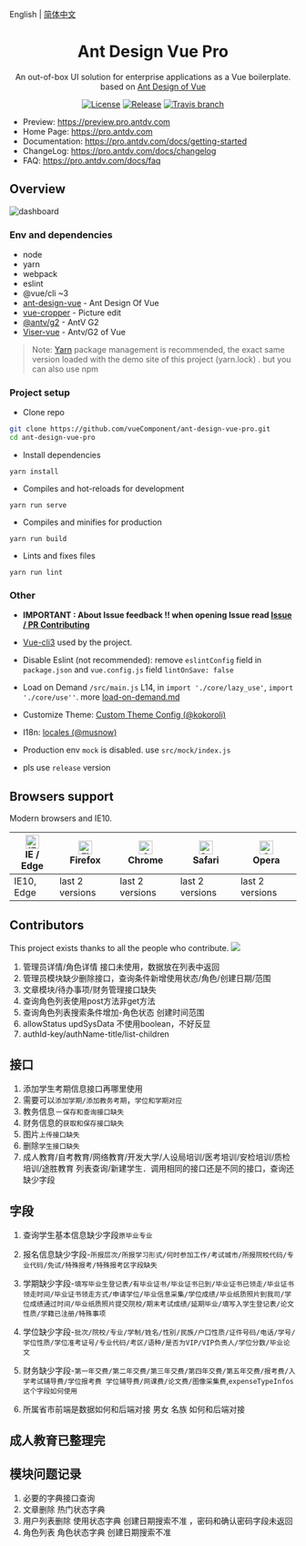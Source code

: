 English | [简体中文](./README.zh-CN.md)

<h1 align="center">Ant Design Vue Pro</h1>
<div align="center">
An out-of-box UI solution for enterprise applications as a Vue boilerplate. based on  <a href="https://vuecomponent.github.io/ant-design-vue/docs/vue/introduce-cn/" target="_blank">Ant Design of Vue</a>
</div>

<div align="center">

[![License](https://img.shields.io/npm/l/package.json.svg?style=flat)](https://github.com/vueComponent/ant-design-vue-pro/blob/master/LICENSE)
[![Release](https://img.shields.io/github/release/vueComponent/ant-design-vue-pro.svg?style=flat)](https://github.com/vueComponent/ant-design-vue-pro/releases/latest)
[![Travis branch](https://travis-ci.org/vueComponent/ant-design-vue-pro.svg?branch=master)](https://travis-ci.org/vueComponent/ant-design-vue-pro)

</div>

- Preview: https://preview.pro.antdv.com
- Home Page: https://pro.antdv.com
- Documentation: https://pro.antdv.com/docs/getting-started
- ChangeLog: https://pro.antdv.com/docs/changelog
- FAQ: https://pro.antdv.com/docs/faq

Overview
----

![dashboard](https://static-2.loacg.com/open/static/github/SP1.png)

### Env and dependencies

- node
- yarn
- webpack
- eslint
- @vue/cli ~3
- [ant-design-vue](https://github.com/vueComponent/ant-design-vue) - Ant Design Of Vue 
- [vue-cropper](https://github.com/xyxiao001/vue-cropper) - Picture edit
- [@antv/g2](https://antv.alipay.com/zh-cn/index.html) - AntV G2
- [Viser-vue](https://viserjs.github.io/docs.html#/viser/guide/installation)  - Antv/G2 of Vue

> Note:  [Yarn](https://yarnpkg.com/) package management is recommended, the exact same version loaded with the demo site of this project (yarn.lock) . but you can also use npm


### Project setup

- Clone repo
```bash
git clone https://github.com/vueComponent/ant-design-vue-pro.git
cd ant-design-vue-pro
```

- Install dependencies
```
yarn install
```

- Compiles and hot-reloads for development
```
yarn run serve
```

- Compiles and minifies for production
```
yarn run build
```

- Lints and fixes files
```
yarn run lint
```


### Other

- **IMPORTANT : About Issue feedback !! when opening Issue read [Issue / PR Contributing](https://github.com/vueComponent/ant-design-vue-pro/issues/90)**

- [Vue-cli3](https://cli.vuejs.org/guide/) used by the project.

- Disable Eslint (not recommended): remove `eslintConfig`  field in `package.json`  and `vue.config.js` field `lintOnSave: false`

- Load on Demand `/src/main.js` L14, in `import './core/lazy_use'`, `import './core/use''`. more [load-on-demand.md](./docs/load-on-demand.md)

- Customize Theme:  [Custom Theme Config (@kokoroli)](https://github.com/kokoroli/antd-awesome/blob/master/docs/Ant_Design_%E6%A0%B7%E5%BC%8F%E8%A6%86%E7%9B%96.md)

- I18n: [locales (@musnow)](./src/locales/index.js)

- Production env `mock` is disabled. use `src/mock/index.js`

- pls use `release` version

## Browsers support

Modern browsers and IE10.

| [<img src="https://raw.githubusercontent.com/alrra/browser-logos/master/src/edge/edge_48x48.png" alt="IE / Edge" width="24px" height="24px" />](http://godban.github.io/browsers-support-badges/)</br>IE / Edge | [<img src="https://raw.githubusercontent.com/alrra/browser-logos/master/src/firefox/firefox_48x48.png" alt="Firefox" width="24px" height="24px" />](http://godban.github.io/browsers-support-badges/)</br>Firefox | [<img src="https://raw.githubusercontent.com/alrra/browser-logos/master/src/chrome/chrome_48x48.png" alt="Chrome" width="24px" height="24px" />](http://godban.github.io/browsers-support-badges/)</br>Chrome | [<img src="https://raw.githubusercontent.com/alrra/browser-logos/master/src/safari/safari_48x48.png" alt="Safari" width="24px" height="24px" />](http://godban.github.io/browsers-support-badges/)</br>Safari | [<img src="https://raw.githubusercontent.com/alrra/browser-logos/master/src/opera/opera_48x48.png" alt="Opera" width="24px" height="24px" />](http://godban.github.io/browsers-support-badges/)</br>Opera |
| --- | --- | --- | --- | --- |
| IE10, Edge | last 2 versions | last 2 versions | last 2 versions | last 2 versions |


## Contributors

This project exists thanks to all the people who contribute. 
<a href="https://github.com/vueComponent/ant-design-vue-pro/graphs/contributors"><img src="https://opencollective.com/ant-design-pro-vue/contributors.svg?width=890&button=false" /></a>


1. 管理员详情/角色详情 接口未使用，数据放在列表中返回
2. 管理员模块缺少删除接口，查询条件新增使用状态/角色/创建日期/范围
3. 文章模块/待办事项/财务管理接口缺失
4. 查询角色列表使用post方法非get方法
5. 查询角色列表搜索条件增加-角色状态 创建时间范围
6. allowStatus updSysData 不使用boolean，不好反显
7. authId-key/authName-title/list-children


## 接口
1. 添加学生考期信息接口再哪里使用
2. 需要可以`添加学期/添加教务考期`，`学位和学期对应`
3. 教务信息－`保存和查询接口缺失`
4. 财务信息的`获取和保存接口缺失`
5. 图片`上传接口缺失`
6. 删除`学生接口缺失`
7. 成人教育/自考教育/网络教育/开发大学/人设局培训/医考培训/安检培训/质检培训/途胜教育 列表查询/新建学生．调用相同的接口还是不同的接口，查询还缺少字段


## 字段
1. 查询学生基本信息缺少字段`原毕业专业`
2. 报名信息缺少字段-`所报层次/所报学习形式/何时参加工作/考试城市/所报院校代码/专业代码/免试/特殊报考/特殊报考区字段缺失`

3. 学期缺少字段-`填写毕业生登记表/有毕业证书/毕业证书已到/毕业证书已领走/毕业证书领走时间/毕业证书领走方式/申请学位/毕业信息采集/学位成绩/毕业纸质照片到我司/学位成绩通过时间/毕业纸质照片提交院校/期末考试成绩/延期毕业/填写入学生登记表/论文性质/学籍已注册/特殊事项`

4. 学位缺少字段-`批次/院校/专业/学制/姓名/性别/民族/户口性质/证件号码/电话/学号/学位性质/学位准考证号/专业代码/考区/语种/是否为VIP/VIP负责人/学位分数/毕业论文`

5. 财务缺少字段-`第一年交费/第二年交费/第三年交费/第四年交费/第五年交费/报考费/入学考试辅导费/学位报考费 学位辅导费/网课费/论文费/图像采集费`,`expenseTypeInfos这个字段如何使用`

5. 所属省市前端是数据如何和后端对接 男女 名族 如何和后端对接

## 成人教育已整理完

## 模块问题记录
1. 必要的字典接口查询
2. 文章删除 热门状态字典
2. 用户列表删除 使用状态字典 创建日期搜索不准 ，密码和确认密码字段未返回
2. 角色列表 角色状态字典 创建日期搜索不准